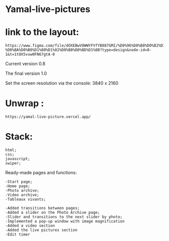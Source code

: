 # Yamal-live-pictures


# link to the layout: 
    https://www.figma.com/file/dOXEBwV8WWYFVfYB887GMI/%D0%96%D0%B8%D0%B2%D1%8B%D0%B5-%D0%BA%D0%B0%D1%80%D1%82%D0%B8%D0%BD%D1%8B?type=design&node-id=0-1&t=1tOX5vuw0FN67gtA-0

Current version 0.8

The final version 1.0


Set the screen resolution via the console: 3840 x 2160

# Unwrap :
    https://yamal-live-picture.vercel.app/

# Stack:
    html;
    css;
    javascript;
    swiper;


Ready-made pages and functions:

    -Start page;
    -Home page;
    -Photo archive;
    -Video archive;
    -Tableaux vivants;

    -Added transitions between pages;
    -Added a slider on the Photo Archive page;
    -Slider and transitions to the next slider by photo;
    -Implemented a pop-up window with image magnification
    -Added a video section
    -Added the live pictures section
    -Edit timer